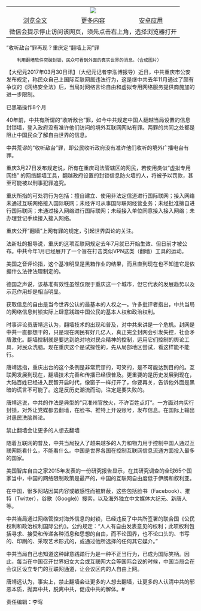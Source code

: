 

<table>
  <tr>
    <td align="center" colspan="3">
      <a href="https://github.com/ogate/ogate/blob/master/README.md"><img src="https://cloud.githubusercontent.com/assets/11880933/13434984/f430fae2-e012-11e5-814f-c2df1e82b247.jpg"/></a>
    </td>
  </tr>
  <tr>
    <td align="center">
      <a href="https://s3.ap-south-1.amazonaws.com/ogatem/oGate.htm?c815433&from=oNote">浏览全文</a>
    </td>
    <td align="center">
      <a href="https://s3.ap-south-1.amazonaws.com/ogatem/oGate.htm?from=oNote">更多内容</a>
    </td>
    <td align="center">
      <a href="https://raw.githubusercontent.com/ogate/up/master/ogate.apk">安卓应用</a>
    </td>
  </tr>
  <tr>
    <td align="center" colspan="3">
      微信会提示停止访问该网页，须先点击右上角，选择浏览器打开
    </td>
  </tr>
</table>    



“收听敌台”罪再现？重庆定“翻墙上网”罪






        利用翻墙软件突破封锁，民众可看到外面的真实世界的消息。（合成图片） 




【大纪元2017年03月30日讯】（大纪元记者李泓博报导）近日，中共重庆市公安发布规定，称民众自己上国际互联网属违法行为，这是继中共去年11月通过了颇有争议的《网络安全法》后，当局对网络言论自由和虚拟专用网络服务提供商施加的进一步限制。


已黑箱操作8个月


40年前，中共有所谓的“收听敌台”罪，如今中共规定中国人翻越当局设置的信息封锁墙，登入政府没有准许他们访问的境外互联网网站有罪。两罪的共同之处都是阻止中国民众了解自由世界的信息。


中共荒谬的“收听敌台”罪，即公民收听政府没有准许他们收听的境外广播电台有罪。


重庆3月27日发布规定说，所有在重庆司法管辖区的网民，若使用类似“虚拟专用网络” 的网络翻墙工具，翻越政府设置的封锁信息防火墙的人，将被予以罚款，甚至可能被以刑事犯罪追究。


重庆所指的可处罚行为包括：擅自建立、使用非法定信道进行国际联网；接入网络未通过互联网络接入国际联网；未经许可从事国际联网经营业务；未经批准擅自进行国际联网；未通过接入网络进行国际联网；未经接入单位同意接入接入网络；未办理登记手续接入接入网络。


重庆公开“翻墙”上网有罪的规定，引起世界舆论的关注。


法新社的报导说，重庆的这项互联网规定去年7月就已开始生效、但日前才被公布。中共今年1月已经展开了一个旨在打击类似VPN这类（翻墙）工具的运动。


美国之音评论指，这个基准明显是黑箱作业的结果，而且直到现在也不知道它是依据什么法律法理制定的。


德国之声说，该基准有效性虽然仅限于重庆这一个城市，但它代表的发展趋势以及示范作用却是相当明显。


获取信息的自由是当今世界公认的最基本的人权之一。许多批评者指出，中共当局的网络信息封锁实际上肆意践踏中国公民的基本人权和政治权利。


时事评论员唐靖远认为，翻墙技术的出现和普及，对中共来讲是一个危机。封网是中共一直都想干的，只是现在网民有好几亿人，真正完全封网会引发失控，社会矛盾激化。翻墙控制就是要达到绝对地对民众精神的控制，运用它们控制的舆论工具，对民众洗脑。现在重庆这个是试探性的，先从局部地区尝试，看这样能不能行。


唐靖远指，重庆出台的这个条例是非常荒谬的，可笑的，是不可能达到目的的。互联网发展到现在，翻墙技术完善和传播已经很普及。更重要的是历史发展到现在，大陆百姓已经进入民智开启时代，像窗子一样打开了，你要再关，告诉他外面是黑暗的谎言不可能了。这是反历史潮流而动，注定是要失败的。


唐靖远说，中共的作法是典型的“只准州官放火，不许百姓点灯”。一方面对内实行封锁，对外让党媒都去翻墙，在脸书、推特上开设账号，发布信息。在国际上输出对愚民洗脑舆论。


禁止翻墙会让更多的人想去翻墙


随着互联网的普及，中共当局投入了越来越多的人力和物力用于控制中国人通过互联网能看什么，不能看什么。中国是世界各国在控制互联网信息流通方面投入最多的国家。


美国智库自由之家2015年发表的一份研究报告显示，在其研究调查的全球65个国家当中，中国的网络限制政策是最严的，中国的互联网自由度低于伊朗和叙利亚。


在中国，很多网站因其内容或敏感性而被屏蔽，这些包括脸书（Facebook）、推特（Twitter），谷歌（Google)）搜索，以及海外独立中文媒体大纪元、新唐人等。


中共当局通过网络管控对海外信息的封锁，已经违反了中共所签署的联合国《公民权利和政治权利国际公约》。公约规定：“人人有自由发表意见的权利；此项权利包括寻求、接受和传递各种消息和思想的自由，而不论国界，也不论口头的、书写的、印刷的、采取艺术形式的，或通过他所选择的任何其它媒介。”


中共当局自己也知道这种肆意践踏行为是一种不正当行为，已成为国际笑柄。因此，每当在中国召开世界妇女大会或互联网大会等国际会议的时候，中国当局会在会议区设立专门的互联网通道，让会议区内的人自由上网。


唐靖远认为，事实上，禁止翻墙会让更多的人想去翻墙，让更多的人认清中共的邪恶本质，抛弃中共，脱离中共，促成中共的解体。#


责任编辑：李穹



